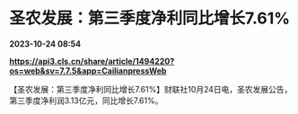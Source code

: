 # 圣农发展：第三季度净利同比增长7.61%

**2023-10-24 08:54**

**https://api3.cls.cn/share/article/1494220?os=web&sv=7.7.5&app=CailianpressWeb**

【圣农发展：第三季度净利同比增长7.61%】财联社10月24日电，圣农发展公告，第三季度净利润3.13亿元，同比增长7.61%。